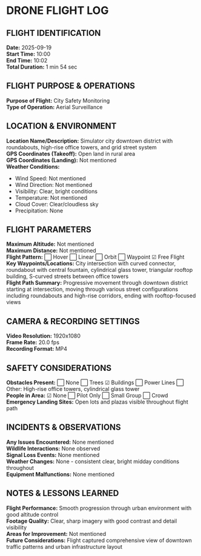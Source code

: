 # DRONE FLIGHT LOG

## FLIGHT IDENTIFICATION

**Date:** 2025-09-19  
**Start Time:** 10:00  
**End Time:** 10:02  
**Total Duration:** 1 min 54 sec

## FLIGHT PURPOSE & OPERATIONS

**Purpose of Flight:** City Safety Monitoring  
**Type of Operation:** Aerial Surveillance

## LOCATION & ENVIRONMENT

**Location Name/Description:** Simulator city downtown district with roundabouts, high-rise office towers, and grid street system  
**GPS Coordinates (Takeoff):** Open land in rural area  
**GPS Coordinates (Landing):** Not mentioned  
**Weather Conditions:**
- Wind Speed: Not mentioned
- Wind Direction: Not mentioned
- Visibility: Clear, bright conditions
- Temperature: Not mentioned
- Cloud Cover: Clear/cloudless sky
- Precipitation: None

## FLIGHT PARAMETERS

**Maximum Altitude:** Not mentioned  
**Maximum Distance:** Not mentioned  
**Flight Pattern:** ⬜ Hover ⬜ Linear ⬜ Orbit ⬜ Waypoint ☑ Free Flight  
**Key Waypoints/Locations:** City intersection with curved connector, roundabout with central fountain, cylindrical glass tower, triangular rooftop building, S-curved streets between office towers  
**Flight Path Summary:** Progressive movement through downtown district starting at intersection, moving through various street configurations including roundabouts and high-rise corridors, ending with rooftop-focused views

## CAMERA & RECORDING SETTINGS

**Video Resolution:** 1920x1080  
**Frame Rate:** 20.0 fps  
**Recording Format:** MP4

## SAFETY CONSIDERATIONS

**Obstacles Present:** ⬜ None ⬜ Trees ☑ Buildings ⬜ Power Lines ⬜ Other: High-rise office towers, cylindrical glass tower  
**People in Area:** ☑ None ⬜ Pilot Only ⬜ Small Group ⬜ Crowd  
**Emergency Landing Sites:** Open lots and plazas visible throughout flight path

## INCIDENTS & OBSERVATIONS

**Any Issues Encountered:** None mentioned  
**Wildlife Interactions:** None observed  
**Signal Loss Events:** None mentioned  
**Weather Changes:** None - consistent clear, bright midday conditions throughout  
**Equipment Malfunctions:** None mentioned

## NOTES & LESSONS LEARNED

**Flight Performance:** Smooth progression through urban environment with good altitude control  
**Footage Quality:** Clear, sharp imagery with good contrast and detail visibility  
**Areas for Improvement:** Not mentioned  
**Future Considerations:** Flight captured comprehensive view of downtown traffic patterns and urban infrastructure layout